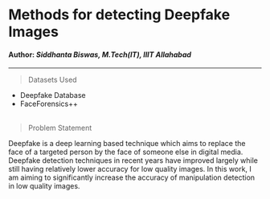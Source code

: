 # Methods for detecting Deepfake Images
#### Author: _Siddhanta Biswas, M.Tech(IT), IIIT Allahabad_
***
> Datasets Used
- Deepfake Database
- FaceForensics++
<br></br>
> Problem Statement

Deepfake is a deep learning based technique which aims to replace the face of a targeted
person by the face of someone else in digital media. Deepfake detection techniques in recent
years have improved largely while still having relatively lower accuracy for low quality
images. In this work, I am aiming to significantly increase the accuracy of manipulation
detection in low quality images.
